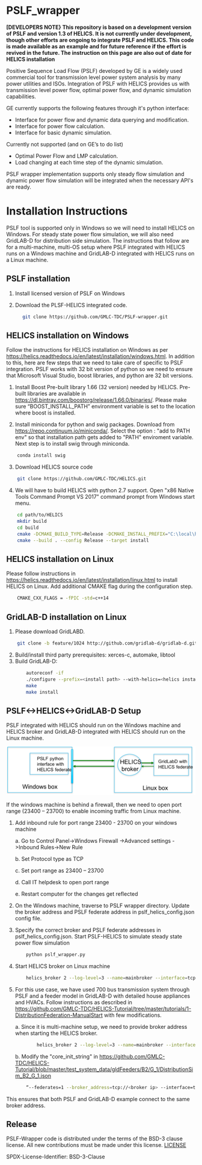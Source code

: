 # PSLF_wrapper

**\[DEVELOPERS NOTE\} This repository is based on a development version of PSLF and version 1.3 of HELICS.  It is not currently under development, though other efforts are ongoing to integrate PSLF and HELICS.  This code is made available as an example and for future reference if the effort is revived in the future.  The instruction on this page are also out of date for HELICS installation**

Positive Sequence Load Flow (PSLF) developed by GE is a widely used commercial tool for transmission level power system analysis by many power utilities and ISOs. Integration of PSLF with HELICS provides us with transmission level power flow, optimal power flow, and dynamic simulation capabilities.

GE currently supports the following features through it's python interface:
* Interface for power flow and dynamic data querying and modification.
* Interface for power flow calculation.
* Interface for basic dynamic simulation.

Currently not supported (and on GE’s to do list)
* Optimal Power Flow and LMP calculation.
* Load changing at each time step of the dynamic simulation.

PSLF wrapper implementation supports only steady flow simulation and dynamic power flow simulation will be integrated when the necessary API's are ready.

# Installation Instructions

PSLF tool is supported only in Windows so we will need to install HELICS on Windows. For steady state power flow simulation, we will also need GridLAB-D for distribution side simulation. The instructions that follow are for a multi-machine, multi-OS setup where PSLF integrated with HELICS runs on a Windows machine and GridLAB-D integrated with HELICS runs on a Linux machine.

## PSLF installation
  1. Install licensed version of PSLF on Windows

  2. Download the PLSF-HELICS integrated code.
  ```sh
        git clone https://github.com/GMLC-TDC/PSLF-wrapper.git
  ```

## HELICS installation on Windows

Follow the instructions for HELICS installation on Windows as per https://helics.readthedocs.io/en/latest/installation/windows.html. In addition to this, here are few steps that we need to take care of specific to PSLF integration. PSLF works with 32 bit version of python so we need to ensure that Microsoft Visual Studio, boost libraries, and python are 32 bit versions.

1. Install Boost Pre-built library 1.66 (32 version) needed by HELICS. Pre-built libraries are available in  https://dl.bintray.com/boostorg/release/1.66.0/binaries/. Please make sure “BOOST_INSTALL_PATH” environment variable is set to the location where boost is installed.

2. Install miniconda for python and swig packages. Download from https://repo.continuum.io/miniconda/. Select the option : "add to PATH env" so that installation path gets added to "PATH" enviroment variable. Next step is to install swig through miniconda.
```sh
    conda install swig
```

3. Download HELICS source code
```sh
    git clone https://github.com/GMLC-TDC/HELICS.git
```

4. We will have to build HELICS with python 2.7 support. Open "x86 Native Tools Command Prompt VS 2017" command prompt from Windows start menu.

```sh
    cd path/to/HELICS
    mkdir build
    cd build
    cmake -DCMAKE_BUILD_TYPE=Release -DCMAKE_INSTALL_PREFIX="C:\local\helics-v1.3.0" -	DBOOST_ROOT="C:\local\boost_1_66_1" -DBUILD_PYTHON2_INTERFACE=ON -G "Visual Studio 15 2017" ..
    cmake --build . --config Release --target install
```

## HELICS installation on Linux

Please follow instructions in https://helics.readthedocs.io/en/latest/installation/linux.html to install HELICS on Linux. Add additional CMAKE flag during the configuration step.

```sh
    CMAKE_CXX_FLAGS = -fPIC -std=c++14
```

## GridLAB-D installation on Linux

1. Please download GridLABD.
```sh
    git clone -b feature/1024 http://github.com/gridlab-d/gridlab-d.git
```
2. Build/install third party prerequisites: xerces-c, automake, libtool
3. Build GridLAB-D:
    ```sh
        autoreconf -if
        ./configure --prefix=<install path> --with-helics=<helics install path> --enable-silent-rules ‘CFLAGS=-g -O0 -w’ ‘CXXFLAGS=-g -O0 -w -std=c++14’ ‘LDFLAGS=-g -O0 -w’
        make
        make install
    ```

## PSLF<->HELICS<->GridLAB-D Setup

PSLF integrated with HELICS should run on the Windows machine and HELICS broker and GridLAB-D integrated with HELICS should run on the Linux machine.

<img src="images/multi-machine.png">

If the windows machine is behind a firewall, then we need to open port range (23400 – 23700) to enable incoming traffic from Linux machine.

1. Add inbound rule for port range 23400 - 23700 on your windows machine

    a. Go to Control Panel->Windows Firewall ->Advanced settings ->Inbound Rules->New Rule

    b. Set Protocol type as TCP

    c. Set port range as 23400 – 23700

    d. Call IT helpdesk to open port range

    e. Restart computer for the changes get reflected

2. On the Windows machine, traverse to PSLF wrapper directory. Update the broker address and PSLF federate address in pslf_helics_config.json config file.

3. Specify the correct broker and PSLF federate addresses in pslf_helics_config.json. Start PSLF-HELICS to simulate steady state power flow simulation
    ```sh
        python pslf_wrapper.py
    ```

4. Start HELICS broker on Linux machine
    ```sh
        helics_broker 2 --log-level=3 --name=mainbroker --interface=tcp://<local IP>:23404
    ```

5. For this use case, we have used 700 bus transmission system through PSLF and a feeder model in GridLAB-D with detailed house appliances and HVACs. Follow instructions as described in https://github.com/GMLC-TDC/HELICS-Tutorial/tree/master/tutorials/1-DistributionFederation-ManualStart with few modifications.

    a. Since it is multi-machine setup, we need to provide broker address when starting the HELICS broker.

    ```sh
            helics_broker 2 --log-level=3 --name=mainbroker --interface=tcp://<local IP>:23404
    ```

    b. Modify the "core_init_string" in https://github.com/GMLC-TDC/HELICS-Tutorial/blob/master/test_system_data/gldFeeders/B2/G_1/DistributionSim_B2_G_1.json

	```sh
        “--federates=1 --broker_address=tcp://<broker ip> --interface=tcp://<local ip>”
    ```
This ensures that both PSLF and GridLAB-D example connect to the same broker address.

## Release
PSLF-Wrapper code is distributed under the terms of the BSD-3 clause license. All new
contributions must be made under this license. [LICENSE](LICENSE)

SPDX-License-Identifier: BSD-3-Clause
